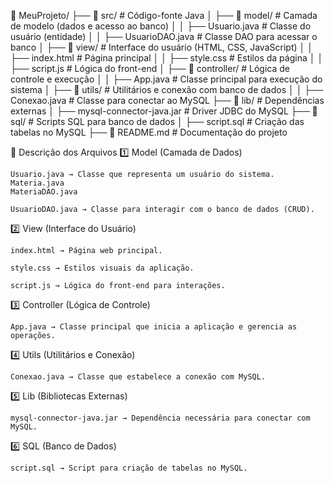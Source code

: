 📂 MeuProjeto/
 ├── 📂 src/                # Código-fonte Java
 │    ├── 📂 model/         # Camada de modelo (dados e acesso ao banco)
 │    │    ├── Usuario.java         # Classe do usuário (entidade)
 │    │    ├── UsuarioDAO.java      # Classe DAO para acessar o banco
 │    ├── 📂 view/          # Interface do usuário (HTML, CSS, JavaScript)
 │    │    ├── index.html         # Página principal
 │    │    ├── style.css          # Estilos da página
 │    │    ├── script.js          # Lógica do front-end
 │    ├── 📂 controller/    # Lógica de controle e execução
 │    │    ├── App.java            # Classe principal para execução do sistema
 │    ├── 📂 utils/         # Utilitários e conexão com banco de dados
 │    │    ├── Conexao.java        # Classe para conectar ao MySQL
 ├── 📂 lib/                # Dependências externas
 │    ├── mysql-connector-java.jar # Driver JDBC do MySQL
 ├── 📂 sql/                # Scripts SQL para banco de dados
 │    ├── script.sql        # Criação das tabelas no MySQL
 ├── 📜 README.md           # Documentação do projeto

📂 Descrição dos Arquivos
1️⃣ Model (Camada de Dados)

    Usuario.java → Classe que representa um usuário do sistema.
    Materia.java
    MateriaDAO.java

    UsuarioDAO.java → Classe para interagir com o banco de dados (CRUD).

2️⃣ View (Interface do Usuário)

    index.html → Página web principal.

    style.css → Estilos visuais da aplicação.

    script.js → Lógica do front-end para interações.

3️⃣ Controller (Lógica de Controle)

    App.java → Classe principal que inicia a aplicação e gerencia as operações.

4️⃣ Utils (Utilitários e Conexão)

    Conexao.java → Classe que estabelece a conexão com MySQL.

5️⃣ Lib (Bibliotecas Externas)

    mysql-connector-java.jar → Dependência necessária para conectar com MySQL.

6️⃣ SQL (Banco de Dados)

    script.sql → Script para criação de tabelas no MySQL.
